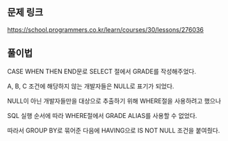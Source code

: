 ## 문제 링크

https://school.programmers.co.kr/learn/courses/30/lessons/276036

## 풀이법

CASE WHEN THEN END문로 SELECT 절에서 GRADE를 작성해주었다.

A, B, C 조건에 해당하지 않는 개발자들은 NULL로 표기가 되었다.

NULL이 아닌 개발자들만을 대상으로 추출하기 위해 WHERE절을 사용하려고 했으나

SQL 실행 순서에 따라 WHERE절에서 GRADE ALIAS를 사용할 수 없었다.

따라서 GROUP BY로 묶어준 다음에 HAVING으로 IS NOT NULL 조건을 붙여줬다.



